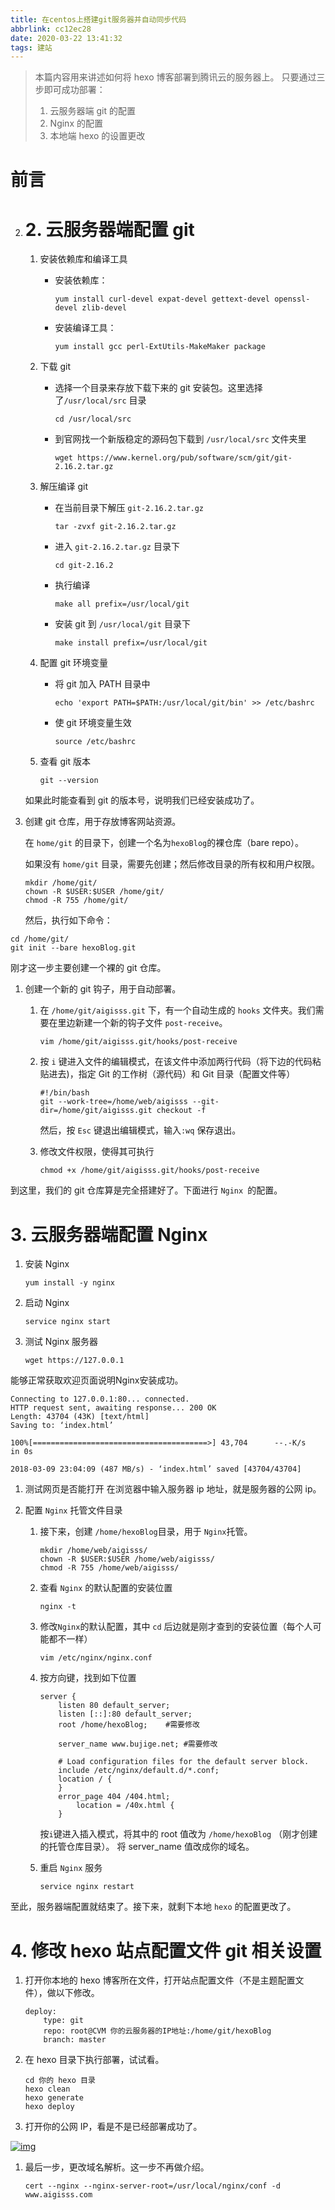 ```yaml
---
title: 在centos上搭建git服务器并自动同步代码
abbrlink: cc12ec28
date: 2020-03-22 13:41:32
tags: 建站
---
```


> 本篇内容用来讲述如何将 hexo 博客部署到腾讯云的服务器上。
> 只要通过三步即可成功部署：
>
> 1. 云服务器端 git 的配置
> 2. Nginx 的配置
> 3. 本地端 hexo 的设置更改



# 前言

2. # 2. 云服务器端配置 git

   1. 安装依赖库和编译工具

      - 安装依赖库：

        ```
        yum install curl-devel expat-devel gettext-devel openssl-devel zlib-devel
        ```

      - 安装编译工具：

        ```
        yum install gcc perl-ExtUtils-MakeMaker package
        ```

   2. 下载 git

      - 选择一个目录来存放下载下来的 git 安装包。这里选择了`/usr/local/src` 目录

        ```
        cd /usr/local/src
        ```

      - 到官网找一个新版稳定的源码包下载到 `/usr/local/src` 文件夹里

        ```
        wget https://www.kernel.org/pub/software/scm/git/git-2.16.2.tar.gz
        ```

   3. 解压编译 git

      - 在当前目录下解压 `git-2.16.2.tar.gz`

        ```
        tar -zvxf git-2.16.2.tar.gz
        ```

      - 进入 `git-2.16.2.tar.gz` 目录下

        ```
        cd git-2.16.2
        ```

      - 执行编译

        ```
        make all prefix=/usr/local/git
        ```

      - 安装 git 到 `/usr/local/git` 目录下

        ```
        make install prefix=/usr/local/git
        ```

   4. 配置 git 环境变量

      - 将 git 加入 PATH 目录中

        ```
        echo 'export PATH=$PATH:/usr/local/git/bin' >> /etc/bashrc
        ```

      - 使 git 环境变量生效

        ```
        source /etc/bashrc
        ```

   5. 查看 git 版本

      ```
      git --version
      ```

   如果此时能查看到 git 的版本号，说明我们已经安装成功了。

1. 创建 git 仓库，用于存放博客网站资源。

   在 `home/git` 的目录下，创建一个名为`hexoBlog`的裸仓库（bare repo）。

    如果没有 `home/git` 目录，需要先创建；然后修改目录的所有权和用户权限。

   ```shell
   mkdir /home/git/
   chown -R $USER:$USER /home/git/
   chmod -R 755 /home/git/
   ```

    然后，执行如下命令：

```shell
cd /home/git/
git init --bare hexoBlog.git
```



刚才这一步主要创建一个裸的 git 仓库。

1. 创建一个新的 git 钩子，用于自动部署。

   1. 在 `/home/git/aigisss.git` 下，有一个自动生成的 `hooks` 文件夹。我们需要在里边新建一个新的钩子文件 `post-receive`。

      ```shell
      vim /home/git/aigisss.git/hooks/post-receive
      ```

   2. 按 `i` 键进入文件的编辑模式，在该文件中添加两行代码（将下边的代码粘贴进去)，指定 Git 的工作树（源代码）和 Git 目录（配置文件等）

      ```shell
      #!/bin/bash
      git --work-tree=/home/web/aigisss --git-dir=/home/git/aigisss.git checkout -f
      ```

      然后，按 `Esc` 键退出编辑模式，输入`:wq` 保存退出。

   3. 修改文件权限，使得其可执行

      ```shell
      chmod +x /home/git/aigisss.git/hooks/post-receive
      ```

到这里，我们的 git 仓库算是完全搭建好了。下面进行 `Nginx `的配置。

# 3. 云服务器端配置 Nginx

1. 安装 Nginx

   ```
   yum install -y nginx
   ```

2. 启动 Nginx

   ```
   service nginx start
   ```

3. 测试 Nginx 服务器

   ```
   wget https://127.0.0.1
   ```

能够正常获取欢迎页面说明Nginx安装成功。

```
Connecting to 127.0.0.1:80... connected.
HTTP request sent, awaiting response... 200 OK
Length: 43704 (43K) [text/html]
Saving to: ‘index.html’

100%[=======================================>] 43,704      --.-K/s   in 0s

2018-03-09 23:04:09 (487 MB/s) - ‘index.html’ saved [43704/43704]
```



1. 测试网页是否能打开
   在浏览器中输入服务器 ip 地址，就是服务器的公网 ip。

2. 配置 `Nginx` 托管文件目录

   1. 接下来，创建 `/home/hexoBlog`目录，用于 `Nginx`托管。

      ```shell
      mkdir /home/web/aigisss/
      chown -R $USER:$USER /home/web/aigisss/
      chmod -R 755 /home/web/aigisss/
      ```

   2. 查看 `Nginx` 的默认配置的安装位置

      ```
      nginx -t
      ```

   3. 修改`Nginx`的默认配置，其中 `cd` 后边就是刚才查到的安装位置（每个人可能都不一样）

      ```shell
      vim /etc/nginx/nginx.conf
      ```

   4. 按方向键，找到如下位置

      ```
      server {
          listen 80 default_server;
          listen [::]:80 default_server;
          root /home/hexoBlog;    #需要修改
          
          server_name www.bujige.net; #需要修改
          
          # Load configuration files for the default server block.
          include /etc/nginx/default.d/*.conf;
          location / {
          }
          error_page 404 /404.html;
              location = /40x.html {
          }
      ```

      按`i`键进入插入模式，将其中的 root 值改为 `/home/hexoBlog` （刚才创建的托管仓库目录）。
      将 server_name 值改成你的域名。

   5. 重启 `Nginx` 服务

      ```
      service nginx restart
      ```

至此，服务器端配置就结束了。接下来，就剩下本地 `hexo` 的配置更改了。

# 4. 修改 hexo 站点配置文件 git 相关设置

1. 打开你本地的 hexo 博客所在文件，打开站点配置文件（不是主题配置文件），做以下修改。

   ```
   deploy:
       type: git
       repo: root@CVM 你的云服务器的IP地址:/home/git/hexoBlog
       branch: master
   ```

2. 在 hexo 目录下执行部署，试试看。

   ```
   cd 你的 hexo 目录
   hexo clean
   hexo generate
   hexo deploy
   ```

3. 打开你的公网 IP，看是不是已经部署成功了。

[![img](http://qncdn.bujige.net/images/hexoBlog-deployed-server-005.png)](http://qncdn.bujige.net/images/hexoBlog-deployed-server-005.png)

1. 最后一步，更改域名解析。这一步不再做介绍。

   ```
   cert --nginx --nginx-server-root=/usr/local/nginx/conf -d www.aigisss.com
   ```

   